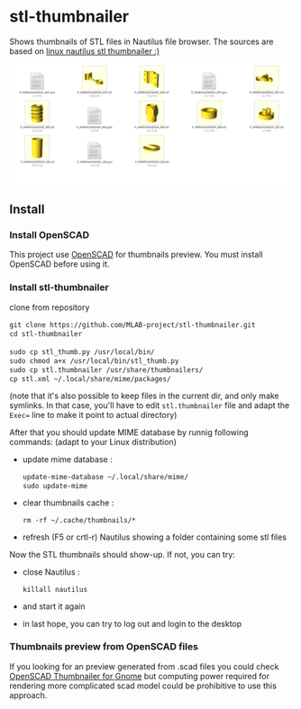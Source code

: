 # stl-thumbnailer
Shows thumbnails of STL files in Nautilus file browser. The sources are based on [linux nautilus stl thumbnailer :)](http://www.thingiverse.com/thing:258653)

![STL preview of folder](STL-thumbnailer_screenshot.png)

## Install

### Install OpenSCAD

This project use [OpenSCAD](http://www.openscad.org/) for thumbnails preview. You must install OpenSCAD before using it.

### Install stl-thumbnailer

clone from repository

    git clone https://github.com/MLAB-project/stl-thumbnailer.git
    cd stl-thumbnailer

    sudo cp stl_thumb.py /usr/local/bin/
    sudo chmod a+x /usr/local/bin/stl_thumb.py
    sudo cp stl.thumbnailer /usr/share/thumbnailers/
    cp stl.xml ~/.local/share/mime/packages/

(note that it's also possible to keep files in the current dir, and only make symlinks. In that case, you'll have to edit `stl.thumbnailer` file and adapt the `Exec=` line to make it point to actual directory)

After that you should update MIME database by runnig following commands:
(adapt to your Linux distribution)

  - update mime database :

        update-mime-database ~/.local/share/mime/
        sudo update-mime

  - clear thumbnails cache :

        rm -rf ~/.cache/thumbnails/*

  - refresh (F5 or crtl-r) Nautilus showing a folder containing some stl files

Now the STL thumbnails should show-up. If not, you can try:

  - close Nautilus :

        killall nautilus

  - and start it again
  - in last hope, you can try to log out and login to the desktop

### Thumbnails preview from OpenSCAD files

If you looking for an preview generated from .scad files you could check [OpenSCAD Thumbnailer for Gnome](http://srlm.io/2015/12/15/scad-thumbnailer/) but computing power required for rendering more complicated scad model could be prohibitive to use this approach.
